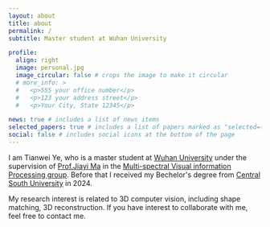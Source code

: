 ```yaml
---
layout: about
title: about
permalink: /
subtitle: Master student at Wuhan University

profile:
  align: right
  image: personal.jpg
  image_circular: false # crops the image to make it circular
  # more_info: >
  #   <p>555 your office number</p>
  #   <p>123 your address street</p>
  #   <p>Your City, State 12345</p>

news: true # includes a list of news items
selected_papers: true # includes a list of papers marked as "selected={true}"
social: false # includes social icons at the bottom of the page
---
```


I am Tianwei Ye, who is a master student at [Wuhan University](https://www.whu.edu.cn/) under the supervision of [Prof.Jiayi Ma](https://scholar.google.com/citations?user=73trMQkAAAAJ&hl=en&oi=ao) in the [Multi-spectral Visual information Processing group](https://mvp.whu.edu.cn/index.htm). Before that I received my Bechelor's degree from [Central South University](https://www.csu.edu.cn/) in 2024.

My research interest is related to 3D computer vision, including shape matching, 3D reconstruction. If you have interest to collaborate with me, feel free to contact me.
